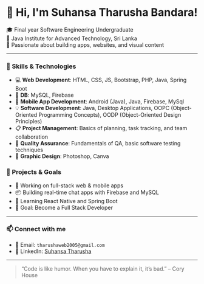# 👋 Hi, I'm Suhansa Tharusha Bandara!

🎓 Final year Software Engineering Undergraduate  
🏫 Java Institute for Advanced Technology, Sri Lanka  
📍 Passionate about building apps, websites, and visual content  

---

### 💼 Skills & Technologies
- 💻 **Web Development**: HTML, CSS, JS, Bootstrap, PHP, Java, Spring Boot
- 🧠 **DB**: MySQL, Firebase  
- 📱 **Mobile App Development**: Android (Java), Java, Firebase, MySql  
- 💡 **Software Development**: Java, Desktop Applications, OOPC (Object-Oriented Programming Concepts), OODP (Object-Oriented Design Principles)  
- 📋 **Project Management**: Basics of planning, task tracking, and team collaboration  
- 🧪 **Quality Assurance**: Fundamentals of QA, basic software testing techniques  
- 🎨 **Graphic Design**: Photoshop, Canva


### 🔭 Projects & Goals

- 🔧 Working on full-stack web & mobile apps  
- 📦 Building real-time chat apps with Firebase and MySQL  
- 🌱 Learning React Native and Spring Boot  
- 🚀 Goal: Become a Full Stack Developer  

---

### 📫 Connect with me

- 📧 Email: `tharushaweb2005@gmail.com`  
- 🔗 LinkedIn: [Suhansa Tharusha](https://www.linkedin.com/in/suhansa-tharusha-11104a298/)  
---

> “Code is like humor. When you have to explain it, it’s bad.” – Cory House
